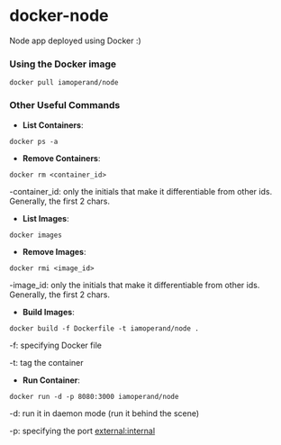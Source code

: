 # docker-node

Node app deployed using Docker :)


### Using the Docker image
```
docker pull iamoperand/node
```


### Other Useful Commands

- **List Containers**: 
```
docker ps -a
```

- **Remove Containers**: 
```
docker rm <container_id>
```

-container_id: only the initials that make it differentiable from other ids. Generally, the first 2 chars.

- **List Images**:
```
docker images
```

- **Remove Images**: 
```
docker rmi <image_id>
```

-image_id: only the initials that make it differentiable from other ids. Generally, the first 2 chars.


- **Build Images**:
```
docker build -f Dockerfile -t iamoperand/node .
```

-f: specifying Docker file

-t: tag the container 


- **Run Container**:
```
docker run -d -p 8080:3000 iamoperand/node
```

-d: run it in daemon mode (run it behind the scene)

-p: specifying the port <external:internal>